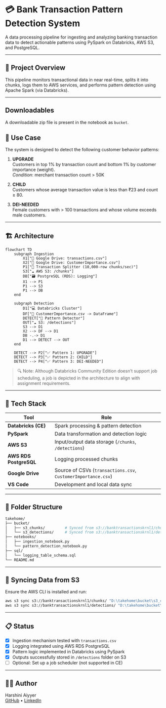# 💳 Bank Transaction Pattern Detection System

A data processing pipeline for ingesting and analyzing banking transaction data to detect actionable patterns using PySpark on Databricks, AWS S3, and PostgreSQL.

---

## 🧠 Project Overview

This pipeline monitors transactional data in near real-time, splits it into chunks, logs them to AWS services, and performs pattern detection using Apache Spark (via Databricks).

---
## Downloadables
A downloadable zip file is present in the notebook as ```bucket```.

## 📌 Use Case

The system is designed to detect the following customer behavior patterns:

1. **UPGRADE**  
   Customers in top 1% by transaction count and bottom 1% by customer importance (weight).  
   _Condition_: merchant transaction count > 50K

2. **CHILD**  
   Customers whose average transaction value is less than ₹23 and count ≥ 80.

3. **DEI-NEEDED**  
   Female customers with > 100 transactions and whose volume exceeds male customers.

---

## 🏗️ Architecture

```mermaid
flowchart TD
    subgraph Ingestion
        X1["📄 Google Drive: transactions.csv"]
        X2["📄 Google Drive: CustomerImportance.csv"]
        P1["🔁 Transaction Splitter (10,000-row chunks/sec)"]
        S3["☁️ AWS S3: /chunks"]
        DB["🗃️ PostgreSQL (RDS): Logging"]
        X1 --> P1
        P1 --> S3
        P1 --> DB
    end

    subgraph Detection
        D1["💻 Databricks Cluster"]
        DF["📄 CustomerImportance.csv -> DataFrame"]
        DETECT["🧠 Pattern Detector"]
        OUT["☁️ S3: /detections"]
        S3 --> D1
        X2 --> DF --> D1
        DB -.-> D1
        D1 --> DETECT --> OUT
    end

    DETECT --> P2["✅ Pattern 1: UPGRADE"]
    DETECT --> P3["✅ Pattern 2: CHILD"]
    DETECT --> P4["✅ Pattern 3: DEI-NEEDED"]
```

> 🔍 Note: Although Databricks Community Edition doesn’t support job scheduling, a job is depicted in the architecture to align with assignment requirements.

---

## 🧰 Tech Stack

| Tool | Role |
|------|------|
| **Databricks (CE)** | Spark processing & pattern detection |
| **PySpark** | Data transformation and detection logic |
| **AWS S3** | Input/output data storage (`/chunks`, `/detections`) |
| **AWS RDS PostgreSQL** | Logging processed chunks |
| **Google Drive** | Source of CSVs (`transactions.csv`, `CustomerImportance.csv`) |
| **VS Code** | Development and local data sync |

---

## 📁 Folder Structure

```bash
takehome/
├── bucket/
│   ├── s3_chunks/         # Synced from s3://banktransactionskrnl1/chunks/
│   └── s3_detections/     # Synced from s3://banktransactionskrnl1/detections/
├── notebooks/
│   ├── ingestion_notebook.py
│   └── pattern_detection_notebook.py
├── sql/
│   └── logging_table_schema.sql
└── README.md
```

---

## 🔄 Syncing Data from S3

Ensure the AWS CLI is installed and run:

```bash
aws s3 sync s3://banktransactionskrnl1/chunks/ "D:\takehome\bucket\s3_chunks"
aws s3 sync s3://banktransactionskrnl1/detections/ "D:\takehome\bucket\s3_detections"
```

---

## 📋 Status

- [x] Ingestion mechanism tested with `transactions.csv`
- [x] Logging integrated using AWS RDS PostgreSQL
- [x] Pattern logic implemented in Databricks using PySpark
- [x] Outputs successfully stored in `/detections` folder on S3
- [ ] Optional: Set up a job scheduler (not supported in CE)

---

## 🧑‍💻 Author

Harshini Aiyyer  
[GitHub](https://github.com/HarshiniAiyyer) • [LinkedIn](https://linkedin.com/in/harshini-aiyyer)
